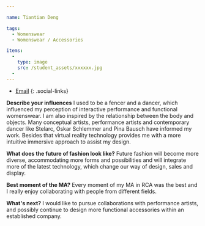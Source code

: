 ```yaml
---

name: Tiantian Deng

tags:
  - Womenswear
  - Womenswear / Accessories

items:
  -
    type: image
    src: /student_assets/xxxxxx.jpg
  -
---
```


* [Email](mailto:tiantian.deng@network.rca.ac.uk)
{: .social-links}

**Describe your influences**
I used to be a fencer and a dancer, which influenced my perception of interactive performance and functional womenswear. I am also inspired by the relationship between the body and objects. Many conceptual artists, performance artists and contemporary dancer like Stelarc, Oskar Schlemmer and Pina Bausch have informed my work. Besides that virtual reality technology provides me with a more intuitive immersive approach to assist my design.

**What does the future of fashion look like?**
Future fashion will become more diverse, accommodating more forms and possibilities and will integrate more of the latest technology, which change our way of design, sales and display.

**Best moment of the MA?**
Every moment of my MA in RCA was the best and I really enjoy collaborating with people from different fields.

**What's next?**
I would like to pursue collaborations with performance artists, and possibly continue to design more functional accessories within an established company.  

